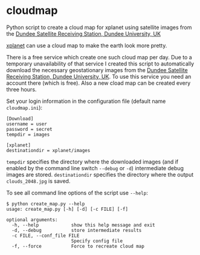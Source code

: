 cloudmap
========

Python script to create a cloud map for xplanet using satellite images from the [Dundee Satellite Receiving Station, Dundee University, UK](http://www.sat.dundee.ac.uk/)

[xplanet](http://xplanet.sourceforge.net/) can use a cloud map to make the earth look more pretty. 

There is a free service which create one such cloud map per day. Due to a temporary unavailability of that service I created this script to automatically download the necessary geostationary images from the [Dundee Satellite Receiving Station, Dundee University, UK](http://www.sat.dundee.ac.uk/). To use this service you need an account there (which is free). Also a new cload map can be created every three hours.

Set your login information in the configuration file (default name `cloudmap.ini`):
```
[Download]
username = user
password = secret
tempdir = images

[xplanet]
destinationdir = xplanet/images
```
`tempdir` specifies the directory where the downloaded images (and if enabled by the command line switch `--debug` or `-d`) intermediate debug images are stored. `destinationdir` specifies the directory where the output `clouds_2048.jpg` is saved.

To see all command line options of the script use `--help`:
```
$ python create_map.py --help
usage: create_map.py [-h] [-d] [-c FILE] [-f]

optional arguments:
  -h, --help            show this help message and exit
  -d, --debug           store intermediate results
  -c FILE, --conf_file FILE
                        Specify config file
  -f, --force           Force to recreate cloud map
```  
